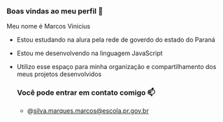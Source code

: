 ### Boas vindas ao meu perfil 💙

Meu nome é Marcos Vinicius

- Estou estudando na alura pela rede de goverdo do estado do Paraná
- Estou me desenvolvendo na linguagem JavaScript
- Utilizo esse espaço para minha organização e compartilhamento dos meus projetos desenvolvidos

  ### Você pode entrar em contato comigo 📫

  - @silva.marques.marcos@escola.pr.gov.br
